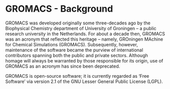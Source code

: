# GROMACS - Background

GROMACS was developed originally some three-decades ago by the Biophysical Chemistry department of University of Groningen – a public research university in the Netherlands. For about a decade then, GROMACS was an acronym that reflected this heritage – namely, GROningen MAchine for Chemical Simulations (GROMACS). Subsequently, however, maintenance of the software became the purview of international contributors spanning both the public and private sectors. Although homage will always be warranted by those responsible for its origin, use of GROMACS as an acronym has since been deprecated.

GROMACS is open-source software; it is currently regarded as ‘Free Software’ via version 2.1 of the GNU Lesser General Public License (LGPL).